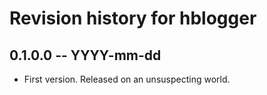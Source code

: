 # Revision history for hblogger

## 0.1.0.0 -- YYYY-mm-dd

* First version. Released on an unsuspecting world.
